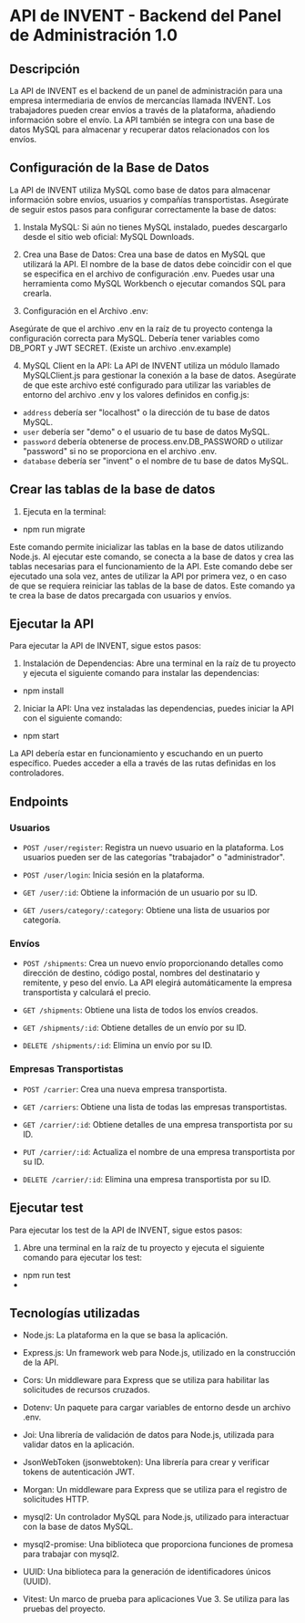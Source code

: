 # API de INVENT - Backend del Panel de Administración 1.0

## Descripción

La API de INVENT es el backend de un panel de administración para una empresa intermediaria de envíos de mercancías llamada INVENT. Los trabajadores pueden crear envíos a través de la plataforma, añadiendo información sobre el envío. La API también se integra con una base de datos MySQL para almacenar y recuperar datos relacionados con los envíos.

## Configuración de la Base de Datos

La API de INVENT utiliza MySQL como base de datos para almacenar información sobre envíos, usuarios y compañías transportistas. Asegúrate de seguir estos pasos para configurar correctamente la base de datos:

1. Instala MySQL: Si aún no tienes MySQL instalado, puedes descargarlo desde el sitio web oficial: MySQL Downloads.

2. Crea una Base de Datos: Crea una base de datos en MySQL que utilizará la API. El nombre de la base de datos debe coincidir con el que se especifica en el archivo de configuración .env. Puedes usar una herramienta como MySQL Workbench o ejecutar comandos SQL para crearla.

3. Configuración en el Archivo .env:

Asegúrate de que el archivo .env en la raíz de tu proyecto contenga la configuración correcta para MySQL. Debería tener variables como DB_PORT y JWT SECRET. (Existe un archivo .env.example)

4. MySQL Client en la API: La API de INVENT utiliza un módulo llamado MySQLClient.js para gestionar la conexión a la base de datos. Asegúrate de que este archivo esté configurado para utilizar las variables de entorno del archivo .env y los valores definidos en config.js:

- `address` debería ser "localhost" o la dirección de tu base de datos MySQL.
- `user` debería ser "demo" o el usuario de tu base de datos MySQL.
- `password` debería obtenerse de process.env.DB_PASSWORD o utilizar "password" si no se proporciona en el archivo .env.
- `database` debería ser "invent" o el nombre de tu base de datos MySQL.

## Crear las tablas de la base de datos

1. Ejecuta en la terminal:

- npm run migrate

Este comando permite inicializar las tablas en la base de datos utilizando Node.js. Al ejecutar este comando, se conecta a la base de datos y crea las tablas necesarias para el funcionamiento de la API. Este comando debe ser ejecutado una sola vez, antes de utilizar la API por primera vez, o en caso de que se requiera reiniciar las tablas de la base de datos. Este comando ya te crea la base de datos precargada con usuarios y envíos.

## Ejecutar la API

Para ejecutar la API de INVENT, sigue estos pasos:

1. Instalación de Dependencias: Abre una terminal en la raíz de tu proyecto y ejecuta el siguiente comando para instalar las dependencias:

- npm install

2. Iniciar la API: Una vez instaladas las dependencias, puedes iniciar la API con el siguiente comando:

- npm start

La API debería estar en funcionamiento y escuchando en un puerto específico. Puedes acceder a ella a través de las rutas definidas en los controladores.

## Endpoints

### Usuarios

- `POST /user/register`: Registra un nuevo usuario en la plataforma. Los usuarios pueden ser de las categorías "trabajador" o "administrador".

- `POST /user/login`: Inicia sesión en la plataforma.

- `GET /user/:id`: Obtiene la información de un usuario por su ID.

- `GET /users/category/:category`: Obtiene una lista de usuarios por categoría.

### Envíos

- `POST /shipments`: Crea un nuevo envío proporcionando detalles como dirección de destino, código postal, nombres del destinatario y remitente, y peso del envío. La API elegirá automáticamente la empresa transportista y calculará el precio.

- `GET /shipments`: Obtiene una lista de todos los envíos creados.

- `GET /shipments/:id`: Obtiene detalles de un envío por su ID.

- `DELETE /shipments/:id`: Elimina un envío por su ID.

### Empresas Transportistas

- `POST /carrier`: Crea una nueva empresa transportista.

- `GET /carriers`: Obtiene una lista de todas las empresas transportistas.

- `GET /carrier/:id`: Obtiene detalles de una empresa transportista por su ID.

- `PUT /carrier/:id`: Actualiza el nombre de una empresa transportista por su ID.

- `DELETE /carrier/:id`: Elimina una empresa transportista por su ID.

## Ejecutar test

Para ejecutar los test de la API de INVENT, sigue estos pasos:

1. Abre una terminal en la raíz de tu proyecto y ejecuta el siguiente comando para ejecutar los test:

- npm run test
- 
## Tecnologías utilizadas

- Node.js: La plataforma en la que se basa la aplicación.

- Express.js: Un framework web para Node.js, utilizado en la construcción de la API.

- Cors: Un middleware para Express que se utiliza para habilitar las solicitudes de recursos cruzados.

- Dotenv: Un paquete para cargar variables de entorno desde un archivo .env.

- Joi: Una librería de validación de datos para Node.js, utilizada para validar datos en la aplicación.

- JsonWebToken (jsonwebtoken): Una librería para crear y verificar tokens de autenticación JWT.

- Morgan: Un middleware para Express que se utiliza para el registro de solicitudes HTTP.

- mysql2: Un controlador MySQL para Node.js, utilizado para interactuar con la base de datos MySQL.

- mysql2-promise: Una biblioteca que proporciona funciones de promesa para trabajar con mysql2.

- UUID: Una biblioteca para la generación de identificadores únicos (UUID).

- Vitest: Un marco de prueba para aplicaciones Vue 3. Se utiliza para las pruebas del proyecto.

